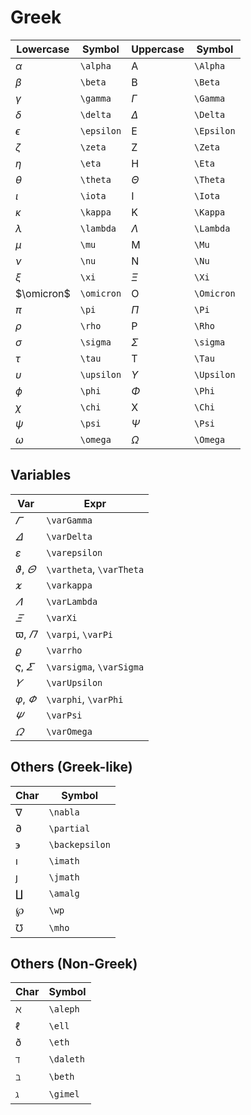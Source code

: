 # Greek

| Lowercase | Symbol | Uppercase | Symbol
|--|--|--|--|
| $\alpha$ | `\alpha` | $\text{A}$ | `\Alpha` |
| $\beta$ | `\beta` | $\text{B}$ | `\Beta` |
|$\gamma$|`\gamma`|$\Gamma$|`\Gamma`|
|$\delta$|`\delta`|$\Delta$|`\Delta`|
|$\epsilon$|`\epsilon`| $\text{E}$ |`\Epsilon`|
|$\zeta$|`\zeta`| $\text{Z}$ |`\Zeta`|
|$\eta$|`\eta`| $\text{H}$ |`\Eta`|
|$\theta$|`\theta`|$\Theta$|`\Theta`|
|$\iota$|`\iota`| $\text{I}$ |`\Iota`|
|$\kappa$|`\kappa`| $\text{K}$ |`\Kappa`|
|$\lambda$|`\lambda`|$\Lambda$|`\Lambda`|
|$\mu$|`\mu`| $\text{M}$ |`\Mu`|
|$\nu$|`\nu`| $\text{N}$ |`\Nu`|
|$\xi$|`\xi`|$\Xi$|`\Xi`|
|$\omicron$|`\omicron`| $\text{O}$ |`\Omicron`|
|$\pi$|`\pi`|$\Pi$|`\Pi`|
|$\rho$|`\rho`| $\text{P}$ |`\Rho`|
|$\sigma$|`\sigma`|$\Sigma$|`\sigma`|
|$\tau$|`\tau`| $\text{T}$ |`\Tau`|
|$\upsilon$|`\upsilon`|$\Upsilon$|`\Upsilon`|
|$\phi$|`\phi`|$\Phi$|`\Phi`|
|$\chi$|`\chi`| $\text{X}$ |`\Chi`|
|$\psi$|`\psi`|$\Psi$|`\Psi`|
|$\omega$|`\omega`|$\Omega$|`\Omega`|

## Variables

| Var | Expr |
|--|--|
| $\varGamma$ | `\varGamma` |
| $\varDelta$ | `\varDelta` |
| $\varepsilon$ | `\varepsilon` |
| $\vartheta$, $\varTheta$ | `\vartheta`, `\varTheta` |
| $\varkappa$ | `\varkappa` |
| $\varLambda$ | `\varLambda` |
| $\varXi$ | `\varXi` |
| $\varpi$, $\varPi$ | `\varpi`, `\varPi` |
| $\varrho$ | `\varrho` |
| $\varsigma$, $\varSigma$ | `\varsigma`, `\varSigma` |
| $\varUpsilon$ | `\varUpsilon` |
| $\varphi$, $\varPhi$ | `\varphi`, `\varPhi` |
| $\varPsi$ | `\varPsi` |
| $\varOmega$ | `\varOmega` |

## Others (Greek-like)

| Char | Symbol |
|--|--|
| $\nabla$ | `\nabla` |
| $\partial$ | `\partial` |
| $\backepsilon$ | `\backepsilon` |
| $\imath$ | `\imath` |
| $\jmath$ | `\jmath` |
| $\amalg$ | `\amalg` |
| $\wp$ | `\wp` |
| $\mho$ | `\mho` |

## Others (Non-Greek)

| Char | Symbol |
|--|--|
| $\aleph$ | `\aleph` |
| $\ell$ | `\ell` |
| $\eth$ | `\eth` |
| $\daleth$ | `\daleth` |
| $\beth$ | `\beth` |
| $\gimel$ | `\gimel` |

